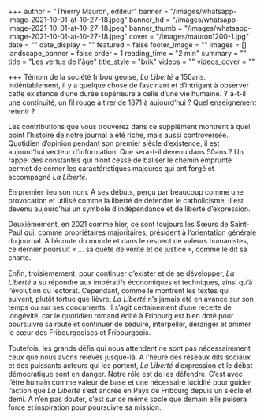 +++
author = "Thierry Mauron, éditeur"
banner = "/images/whatsapp-image-2021-10-01-at-10-27-18.jpeg"
banner_hd = "/images/whatsapp-image-2021-10-01-at-10-27-18.jpeg"
banner_thumb = "/images/whatsapp-image-2021-10-01-at-10-27-18.jpeg"
cover = "/images/mauron1200-1.jpg"
date = ""
date_display = ""
featured = false
footer_image = ""
images = []
landscape_banner = false
order = 1
reading_time = "2 min"
summary = ""
title = "Les vertus de l'âge"
title_style = "brik"
videos = ""
videos_cover = ""

+++
Témoin de la société fribourgeoise, _La Liberté_ a 150ans. Indéniablement, il y a quelque chose de fascinant et d’intrigant à observer cette existence d’une durée supérieure à celle d’une vie humaine. Y a-t-il une continuité, un ﬁl rouge à tirer de 1871 à aujourd’hui ? Quel enseignement retenir ?

Les contributions que vous trouverez dans ce supplément montrent à quel point l’histoire de notre journal a été riche, mais aussi controversée. Quotidien d’opinion pendant son premier siècle d’existence, il est aujourd’hui vecteur d’information. Que sera-t-il devenu dans 50ans ? Un rappel des constantes qui n’ont cessé de baliser le chemin emprunté permet de cerner les caractéristiques majeures qui ont forgé et accompagné _La Liberté_.

En premier lieu son nom. À ses débuts, perçu par beaucoup comme une provocation et utilisé comme la liberté de défendre le catholicisme, il est devenu aujourd’hui un symbole d’indépendance et de liberté d’expression.

Deuxièmement, en 2021 comme hier, ce sont toujours les Sœurs de Saint-Paul qui, comme propriétaires majoritaires, président à l’orientation générale du journal. A l’écoute du monde et dans le respect de valeurs humanistes, ce dernier poursuit « … sa quête de vérité et de justice », comme le dit sa charte.

Enﬁn, troisièmement, pour continuer d’exister et de se développer, _La Liberté_ a su répondre aux impératifs économiques et techniques, ainsi qu’à l’évolution du lectorat. Cependant, comme le montrent les textes qui suivent, plutôt tortue que lièvre, _La Liberté_ n’a jamais été en avance sur son temps ou sur ses concurrents. Il s’agit certainement d’une recette de longévité, car le quotidien romand édité à Fribourg est bien doté pour poursuivre sa route et continuer de séduire, interpeller, déranger et animer le cœur des Fribourgeoises et Fribourgeois.

Toutefois, les grands déﬁs qui nous attendent ne sont pas nécessairement ceux que nous avons relevés jusque-là. A l’heure des réseaux dits sociaux et des puissants acteurs qui les portent, _La Liberté_ d’expression et le débat démocratique sont en danger. Notre rôle est de les défendre. C’est avec l’être humain comme valeur de base et une nécessaire lucidité pour guider l’action que _La Liberté_ s’est ancrée en Pays de Fribourg depuis un siècle et demi. A n’en pas douter, c’est sur ce même socle que demain elle puisera force et inspiration pour poursuivre sa mission.